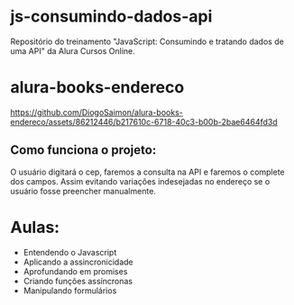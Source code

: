 # js-consumindo-dados-api
Repositório do treinamento "JavaScript: Consumindo e tratando dados de uma API" da Alura Cursos Online.
# alura-books-endereco


https://github.com/DiogoSaimon/alura-books-endereco/assets/86212446/b217610c-6718-40c3-b00b-2bae6464fd3d

## Como funciona o projeto:
O usuário digitará o cep, faremos a consulta na API e faremos o complete dos campos. Assim evitando variações indesejadas no endereço se o usuário fosse preencher manualmente.

# Aulas:
- Entendendo o Javascript
- Aplicando a assincronicidade
- Aprofundando em promises
- Criando funções assíncronas
- Manipulando formulários
